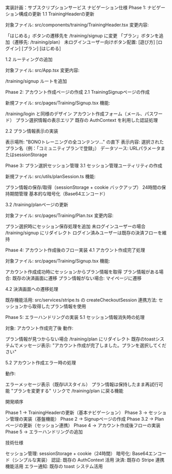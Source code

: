 実装計画：サブスクリプションサービス ナビゲーション仕様
Phase 1: ナビゲーション構成の更新
1.1 TrainingHeaderの更新

対象ファイル: src/components/training/TrainingHeader.tsx
変更内容:

「はじめる」ボタンの遷移先を /training/signup に変更
「プラン」ボタンを追加（遷移先: /training/plan）
未ログインユーザー向けボタン配置: [遊び方] [ログイン] [プラン] [はじめる]



1.2 ルーティングの追加

対象ファイル: src/App.tsx
変更内容:

/training/signup ルートを追加



Phase 2: アカウント作成ページの作成
2.1 TrainingSignupページの作成

新規ファイル: src/pages/Training/Signup.tsx
機能:

/training/login と同様のデザイン
アカウント作成フォーム（メール、パスワード）
プラン選択情報の表示エリア
既存の AuthContext を利用した認証処理



2.2 プラン情報表示の実装

表示場所: "BONOトレーニングの全コンテンツ..." の直下
表示内容: 選択されたプラン名（例：「コミュニティプランで登録」）
データソース: URLパラメータまたはsessionStorage

Phase 3: プラン選択セッション管理
3.1 セッション管理ユーティリティの作成

新規ファイル: src/utils/planSession.ts
機能:

プラン情報の保存/取得（sessionStorage + cookie バックアップ）
24時間の保持期間管理
基本的な暗号化（Base64エンコード）



3.2 /training/planページの更新

対象ファイル: src/pages/Training/Plan.tsx
変更内容:

プラン選択時にセッション保存処理を追加
未ログインユーザーの場合 /training/signup にリダイレクト
ログイン済みユーザーは既存の決済フローを維持



Phase 4: アカウント作成後のフロー実装
4.1 アカウント作成完了処理

対象ファイル: src/pages/Training/Signup.tsx
機能:

アカウント作成成功時にセッションからプラン情報を取得
プラン情報がある場合: 既存の決済画面に遷移
プラン情報がない場合: マイページに遷移



4.2 決済画面への遷移処理

既存機能活用: src/services/stripe.ts の createCheckoutSession
連携方法: セッションから取得したプラン情報を使用

Phase 5: エラーハンドリングの実装
5.1 セッション情報消失時の処理

対象: アカウント作成完了後
動作:

プラン情報が見つからない場合 /training/plan にリダイレクト
既存のtoastシステムでメッセージ表示: "アカウント作成が完了しました。プランを選択してください"



5.2 アカウント作成エラー時の処理

動作:

エラーメッセージ表示（既存UIスタイル）
プラン情報は保持したまま再試行可能
"プランを変更する" リンクで /training/plan に戻る機能



開発順序

Phase 1 → TrainingHeaderの更新（基本ナビゲーション）
Phase 3 → セッション管理の実装（基盤機能）
Phase 2 → Signupページの作成
Phase 3.2 → Planページの更新（セッション連携）
Phase 4 → アカウント作成後フローの実装
Phase 5 → エラーハンドリングの追加

技術仕様

セッション管理: sessionStorage + cookie（24時間）
暗号化: Base64エンコード（シンプルな実装）
認証: 既存の AuthContext 活用
決済: 既存の Stripe 連携機能活用
エラー通知: 既存の toast システム活用